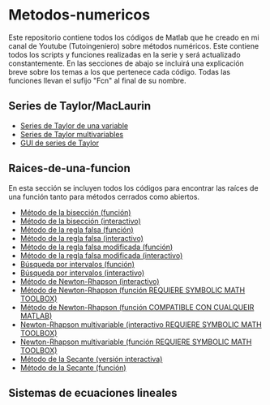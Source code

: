 # Metodos-numericos
Este repositorio contiene todos los códigos de Matlab que he creado en mi canal de Youtube (Tutoingeniero) sobre métodos numéricos. Este contiene todos los scripts y funciones realizadas en la serie y será actualizado constantemente. En las secciones de abajo se incluirá una explicación breve sobre los temas a los que pertenece cada código. Todas las funciones llevan el sufijo "Fcn" al final de su nombre.

## Series de Taylor/MacLaurin
- [Series de Taylor de una variable](https://github.com/RolaValdez/Metodos-numericos-Numerical-Methods/blob/master/Taylor.m)
- [Series de Taylor multivariables](https://github.com/RolaValdez/Metodos-numericos-Numerical-Methods/blob/master/TaylorMulti.m)
- [GUI de series de Taylor](https://github.com/RolaValdez/Metodos-numericos-Numerical-Methods/blob/master/SeriesdeTaylorApp.rar)

## Raices-de-una-funcion
En esta sección se incluyen todos los códigos para encontrar las raíces de una función tanto para métodos cerrados como abiertos.

- [Método de la bisección (función)](https://github.com/RolaValdez/Metodos-numericos-Numerical-Methods/blob/master/BiseccionFcn.m)
- [Método de la bisección (interactivo)](https://github.com/RolaValdez/Metodos-numericos-Numerical-Methods/blob/master/Biseccion.m)
- [Método de la regla falsa (función)](https://github.com/RolaValdez/Metodos-numericos-Numerical-Methods/blob/master/ReglaFalsaFcn.m)
- [Método de la regla falsa (interactivo)](https://github.com/RolaValdez/Metodos-numericos-Numerical-Methods/blob/master/ReglaFalsa.m)
- [Método de la regla falsa modificada (función)](https://github.com/RolaValdez/Metodos-numericos-Numerical-Methods/blob/master/ReglaFalsaModFcn.m)
- [Método de la regla falsa modificada (interactivo)](https://github.com/RolaValdez/Metodos-numericos-Numerical-Methods/blob/master/ReglaFalsaMod.m)
- [Búsqueda por intervalos (función)](https://github.com/RolaValdez/Metodos-numericos-Numerical-Methods/blob/master/BusquedaPorIntervalosAUTO.m)
- [Búsqueda por intervalos (interactivo)](https://github.com/RolaValdez/Metodos-numericos-Numerical-Methods/blob/master/BusquedaPorIntervalosMANUAL.m)
- [Método de Newton-Rhapson (interactivo)](https://github.com/RolaValdez/Metodos-numericos-Numerical-Methods/blob/master/NewtonRhapson.m)
- [Método de Newton-Rhapson (función REQUIERE SYMBOLIC MATH TOOLBOX)](https://github.com/RolaValdez/Metodos-numericos-Numerical-Methods/blob/master/NewtonRhapsonFcn.m)
- [Método de Newton-Rhapson (función COMPATIBLE CON CUALQUEIR MATLAB)](https://github.com/RolaValdez/Metodos-numericos-Numerical-Methods/blob/master/NewtonRhapson2Fcn.m)
- [Newton-Rhapson multivariable (interactivo REQUIERE SYMBOLIC MATH TOOLBOX)](https://github.com/RolaValdez/Metodos-numericos-Numerical-Methods/blob/master/NewtonRhapsonMulti.m)
- [Newton-Rhapson multivariable (función REQUIERE SYMBOLIC MATH TOOLBOX)](https://github.com/RolaValdez/Metodos-numericos-Numerical-Methods/blob/master/NewtonRhapsonMultiFcn.m)
- [Método de la Secante (versión interactiva)](https://github.com/RolaValdez/Metodos-numericos-Numerical-Methods/blob/master/Secante.m)
- [Método de la Secante (función)](https://github.com/RolaValdez/Metodos-numericos-Numerical-Methods/blob/master/SecanteFcn.m)

## Sistemas de ecuaciones lineales
